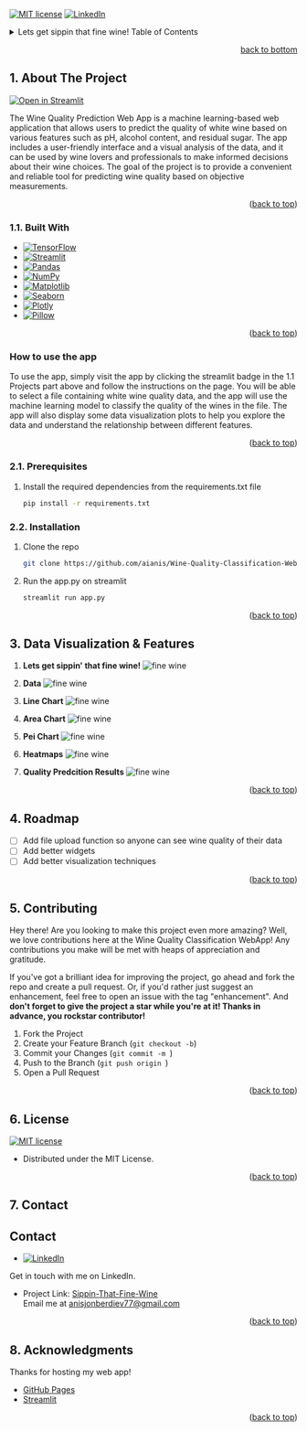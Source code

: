 <!-- Improved compatibility of back to top link: See: https://github.com/othneildrew/Best-README-Template/pull/73 -->
<a name="readme-top"></a>
<!--
*** Thanks for checking out the Best-README-Template. If you have a suggestion
*** that would make this better, please fork the repo and create a pull request
*** or simply open an issue with the tag "enhancement".
*** Don't forget to give the project a star!
*** Thanks again! Now go create something AMAZING! :D
-->



<!-- PROJECT SHIELDS -->
<!--
*** I'm using markdown "reference style" links for readability.
*** Reference links are enclosed in brackets [ ] instead of parentheses ( ).
*** See the bottom of this document for the declaration of the reference variables
*** for contributors-url, forks-url, etc. This is an optional, concise syntax you may use.
*** https://www.markdownguide.org/basic-syntax/#reference-style-links
-->

[![MIT license](https://img.shields.io/badge/License-MIT-blue.svg)](https://opensource.org/licenses/MIT)
[![LinkedIn](https://img.shields.io/badge/-LinkedIn-0077B5.svg)](https://www.linkedin.com/in/anisberdiev/)




<!-- TABLE OF CONTENTS -->
<details>
  <summary>Lets get sippin that fine wine!
  Table of Contents</summary>
  <ol>
    <li>
      <a href="#about-the-project">About The Project</a>
      <ul>
        <li><a href="#built-with">Built With</a></li>
      </ul>
    </li>
    <li>
      <a href="#getting-started">Getting Started</a>
      <ul>
        <li><a href="#prerequisites">Prerequisites</a></li>
        <li><a href="#installation">Installation</a></li>
      </ul>
    </li>
    <li><a href="#usage">Usage</a></li>
    <li><a href="#roadmap">Roadmap</a></li>
    <li><a href="#license">License</a></li>
    <li><a href="#contact">Contact</a></li>
 
  </ol>
</details>

<p align="right"><a href="#readme-bottom">back to bottom</a></p>




<!-- ABOUT THE PROJECT -->
## 1. About The Project

[![Open in Streamlit](https://static.streamlit.io/badges/streamlit_badge_black_white.svg)](https://aianis-wine-quality-classification-webapp-fileapp-mj2agb.streamlit.app/)

The Wine Quality Prediction Web App is a machine learning-based web application that allows users to predict the quality of white wine based on various features such as pH, alcohol content, and residual sugar. The app includes a user-friendly interface and a visual analysis of the data, and it can be used by wine lovers and professionals to make informed decisions about their wine choices. The goal of the project is to provide a convenient and reliable tool for predicting wine quality based on objective measurements.

<p align="right">(<a href="#readme-top">back to top</a>)</p>



### 1.1. Built With

* [![TensorFlow](https://img.shields.io/badge/-TensorFlow-black?style=flat&logo=TensorFlow)](https://www.tensorflow.org/)
* [![Streamlit](https://img.shields.io/badge/-Streamlit-black?style=flat&logo=Streamlit)](https://www.streamlit.io/)
* [![Pandas](https://img.shields.io/badge/-Pandas-black?style=flat&logo=Pandas)](https://pandas.pydata.org/)
* [![NumPy](https://img.shields.io/badge/-NumPy-black?style=flat&logo=NumPy)](https://numpy.org/)
* [![Matplotlib](https://img.shields.io/badge/-Matplotlib-black?style=flat&logo=Matplotlib)](https://matplotlib.org/)
* [![Seaborn](https://img.shields.io/badge/-Seaborn-black?style=flat&logo=Seaborn)](https://seaborn.pydata.org/)
* [![Plotly](https://img.shields.io/badge/-Plotly-black?style=flat&logo=Plotly)](https://plotly.com/)
* [![Pillow](https://img.shields.io/badge/Pillow-v7.0.0-blue.svg)](https://pillow.readthedocs.io/)

  

<p align="right">(<a href="#readme-top">back to top</a>)</p>

### How to use the app
To use the app, simply visit the app by clicking the streamlit badge in the 1.1 Projects part above and follow the instructions on the page. You will be able to select a file containing white wine quality data, and the app will use the machine learning model to classify the quality of the wines in the file. The app will also display some data visualization plots to help you explore the data and understand the relationship between different features.


<p align="right">(<a href="#readme-top">back to top</a>)</p>




<!-- GETTING STARTED -->

### 2.1. Prerequisites

1. Install the required dependencies from the requirements.txt file
   ```sh
   pip install -r requirements.txt
   ```
 

### 2.2. Installation

1. Clone the repo
   ```sh
   git clone https://github.com/aianis/Wine-Quality-Classification-WebApp.git
   ```
2. Run the app.py on streamlit
   ```sh
   streamlit run app.py
   ```

<p align="right">(<a href="#readme-top">back to top</a>)</p>



<!-- USAGE EXAMPLES -->
## 3. Data Visualization & Features

1. **Lets get sippin' that fine wine!**
   ![fine wine](DataVis/Screenshot(34).png)
2. **Data**
   ![fine wine](DataVis/Screenshot(35).png)

3. **Line Chart**
   ![fine wine](DataVis/Screenshot(37).png)

4. **Area Chart**
   ![fine wine](DataVis/Screenshot(38).png)

5. **Pei Chart**
   ![fine wine](DataVis/Screenshot(40).png)
6. **Heatmaps**
   ![fine wine](DataVis/Screenshot(42).png)

7. **Quality Predcition Results**
   ![fine wine](DataVis/Screenshot(41).png)



<p align="right">(<a href="#readme-top">back to top</a>)</p>



<!-- ROADMAP -->
## 4. Roadmap

- [ ] Add file upload function so anyone can see wine quality of their data
- [ ] Add better widgets 
- [ ] Add better visualization techniques

<p align="right">(<a href="#readme-top">back to top</a>)</p>



<!-- CONTRIBUTING -->
## 5. Contributing
Hey there! Are you looking to make this project even more amazing? Well, we love contributions here at the Wine Quality Classification WebApp! Any contributions you make will be met with heaps of appreciation and gratitude.

If you've got a brilliant idea for improving the project, go ahead and fork the repo and create a pull request. Or, if you'd rather just suggest an enhancement, feel free to open an issue with the tag "enhancement". And **don't forget to give the project a star while you're at it! Thanks in advance, you rockstar contributor!**

1. Fork the Project
2. Create your Feature Branch (`git checkout -b`)
3. Commit your Changes (`git commit -m `)
4. Push to the Branch (`git push origin `)
5. Open a Pull Request

<p align="right">(<a href="#readme-top">back to top</a>)</p>



<!-- LICENSE -->
## 6. License
[![MIT license](https://img.shields.io/badge/License-MIT-blue.svg)](https://opensource.org/licenses/MIT)
* Distributed under the MIT License. 


<p align="right">(<a href="#readme-top">back to top</a>)</p>



<!-- CONTACT -->
## 7. Contact

## Contact
* [![LinkedIn](https://img.shields.io/badge/-LinkedIn-0077B5.svg)](https://www.linkedin.com/in/anisberdiev/)


Get in touch with me on LinkedIn.<br>
* Project Link: [Sippin-That-Fine-Wine](https://github.com/aianis/Wine-Quality-Classification-WebApp)<br>
Email me at [anisjonberdiev77@gmail.com](mailto:anisjonberdiev77@gmail.com)

<p align="right">(<a href="#readme-top">back to top</a>)</p>



<!-- ACKNOWLEDGMENTS -->
## 8. Acknowledgments

Thanks for hosting my web app!

* [GitHub Pages](https://pages.github.com)
* [Streamlit](https://streamlit.io/)


<p align="right">(<a href="#readme-top">back to top</a>)</p>

